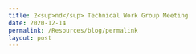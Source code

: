```yaml
---
title: 2<sup>nd</sup> Technical Work Group Meeting
date: 2020-12-14
permalink: /Resources/blog/permalink
layout: post
---
```

